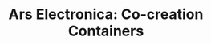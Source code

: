 ---
title    : "Ars Electronica: Co-creation Containers"
image-alt: "A backdrop pattern of 1's and 0's connected by random lines, overlaid by the text \"A New Digital Deal\" in red"
link     : /blog/ars-electronica-co-creation-containers/
feature-position : 3
---